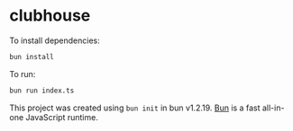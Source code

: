 # clubhouse

To install dependencies:

```bash
bun install
```

To run:

```bash
bun run index.ts
```

This project was created using `bun init` in bun v1.2.19. [Bun](https://bun.com) is a fast all-in-one JavaScript runtime.
